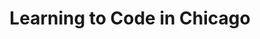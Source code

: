 ---
title: Learning to Code in Chicago
slides:
  - title: Learning to Code in Chicago
    content_markdown: >-
      ## Learning to Code in Chicago


      ![](/uploads/learning-to-code-in-chicago/photo-1517694712202-14dd9538aa97.jpeg){:
      width="1740" height="1160"}


      [Image Source](https://unsplash.com/photos/95YRwf6CNw8)
    background_color: '#7b7b7b'
    background_image:
  - title: What is Coding
    content_markdown: '## What is coding?'
    background_color: '#7b7b7b'
    background_image:
  - title: "\_PROGRAMMING LANGUAGES"
    content_markdown: '## &nbsp;PROGRAMMING LANGUAGES'
    background_color: '#7b7b7b'
    background_image:
  - title: Java
    content_markdown: >-
      ## Java&nbsp;


      * Runs fast.&nbsp;

      * Embedded and cross platform application. Particularly interactive
      features in websites.&nbsp;

      * Over 3 billion devices use Java.&nbsp;
    background_color: '#7b7b7b'
    background_image:
  - title: C
    content_markdown: >-
      ## C (C++, C\#)


      * One of the oldest programing languages (1972).&nbsp;

      * Influenced C++ (1985) and C\# (2000) which are extensions of the
      original program.&nbsp;

      * Used for system programing and databases. Embedded systems such as car
      interfaces are often programmed in C.&nbsp;
    background_color: '#7b7b7b'
    background_image:
  - title: Python
    content_markdown: >-
      ## Python


      * Concise syntax. Shorter code needed to perform functions than other
      programs.

      * Easier to learn than C and Java.&nbsp;

      * Best for data science, AI, machine learning.&nbsp;
    background_color: '#7b7b7b'
    background_image:
  - title: Python Syntax Example
    content_markdown:
    background_color: '#7b7b7b'
    background_image: >-
      /uploads/learning-to-code-in-chicago/main-qimg-b4d8dfe1de991041fdaf15df8549de93-c.jpg
    background_size: contain
  - title: How do you decide which language you should learn?
    content_markdown: >-
      ### How do you pick which language to learn?


      ![](/uploads/learning-to-code-in-chicago/photo-1555066931-4365d14bab8c.jpeg){:
      width="1740" height="1160"}


      [Image Source](https://unsplash.com/photos/f77Bh3inUpE)
    background_color: '#7b7b7b'
    background_image:
  - title: Which programming language should you learn?
    content_markdown: >-
      ### Which programming language should you learn?&nbsp;


      ![](/uploads/learning-to-code-in-chicago/screen-shot-2022-01-19-at-4-57-13-pm.png){:
      width="1286" height="464"}
    background_color: '#7b7b7b'
    background_image:
  - title: Most Popular Languages
    content_markdown:
    background_color: '#7b7b7b'
    background_image: /uploads/learning-to-code-in-chicago/history-1024x668.png
    background_size: contain
  - title: Most Popular Languages
    content_markdown: '## What trends do you notice?'
    background_color: '#7b7b7b'
    background_image: /uploads/learning-to-code-in-chicago/history-1024x668.png
    background_size: contain
  - title: Sources
    content_markdown: >-
      Sources:&nbsp;[https://www.northeastern.edu/graduate/blog/most-popular-programming-languages/](https://www.northeastern.edu/graduate/blog/most-popular-programming-languages/)


      [https://stackify.com/popular-programming-languages-2018/](https://stackify.com/popular-programming-languages-2018/)
    background_color: '#7b7b7b'
    background_image:
  - title: Education
    content_markdown: '## Education: Degrees and Certifications'
    background_color: '#7b7b7b'
    background_image:
  - title: Certifications vs University Programs
    content_markdown: >-
      &nbsp;


      **Certification Program:** A certificate demonstrates you have a single
      skill, often not granted by a university. Often take a few weeks to
      several months to complete.


      &nbsp;


      **University Program:**&nbsp;Degrees take longer, there are different
      requirements for an Associates Degree (generally 2 years) and a Bachelors
      degree (generally 4 years).


      &nbsp;


      &nbsp;
    background_color: '#7b7b7b'
    background_image:
  - title: City Colleges of Chicago
    content_markdown: |-
      ## City Colleges of Chicago&nbsp;

      [https://bootcamp.ccc.edu/](https://bootcamp.ccc.edu/)
    background_color: '#7b7b7b'
    background_image: >-
      /uploads/learning-to-code-in-chicago/screen-shot-2022-01-10-at-12-55-16-pm.png
    background_size: contain
  - title: Google Partnership
    content_markdown:
    background_color: '#7b7b7b'
    background_image: >-
      /uploads/learning-to-code-in-chicago/screen-shot-2022-01-10-at-2-47-43-pm.png
    background_size: contain
  - title: Google IT Support Professional Certificate Launch your career in IT
    content_markdown: >-
      ## Google IT Support Professional Certificate


      * Program Cost: Free

      * Need an average of 6-8 hours of study each week for up to 6 months to
      complete coursework&nbsp;

      * Students are expected to take the certification exam upon completion

      * It is a synchronous class that meets weekly with an instructor/coach
    background_color: '#7b7b7b'
    background_image:
  - title: Code Platoon
    content_markdown: |-
      ## Code Platoon

      [https://www.codeplatoon.org/](https://www.codeplatoon.org/)
    background_color: '#000000'
    background_image: /uploads/learning-to-code-in-chicago/platoon.PNG
    background_size: contain
  - title: Code Platoon Intro
    content_markdown:
    background_color: '#000000'
    background_image: /uploads/learning-to-code-in-chicago/pla2.PNG
    background_size: contain
  - title: Women Who Code Chicago
    content_markdown: |-
      ## Women Who Code Chicago

      [https://www.womenwhocode.com/chicago](https://www.freegeek.org/)
    background_color: '#000000'
    background_image: /uploads/learning-to-code-in-chicago/1png.PNG
    background_size: contain
  - title: Free Geek
    content_markdown: |-
      ## Free Geek

      [https://www.freegeek.org/](https://www.freegeek.org/)
    background_color: '#000000'
    background_image: /uploads/learning-to-code-in-chicago/free-1.PNG
    background_size: contain
  - title: Diversify Tech
    content_markdown: |-
      ## Diversify&nbsp; Tech

      [https://www.diversifytech.co/](https://www.diversifytech.co/)
    background_color: '#000000'
    background_image: >-
      /uploads/learning-to-code-in-chicago/screen-shot-2022-01-22-at-10-13-47-am.png
    background_size: contain
  - title: Diversify Tech
    content_markdown:
    background_color: '#000000'
    background_image: >-
      /uploads/learning-to-code-in-chicago/screen-shot-2022-01-22-at-10-21-39-am.png
    background_size: contain
  - title: Free Online Resources
    content_markdown: '## Free Online Resources'
    background_color: '#7b7b7b'
    background_image:
  - title: Code Academy
    content_markdown: |-
      ## Code Academy&nbsp;

      [https://www.codecademy.com/](https://www.codecademy.com/)
    background_color: '#7b7b7b'
    background_image: /uploads/learning-to-code-in-chicago/code.PNG
    background_size: contain
  - title: 'Code Academy: Languages/ Subjects'
    content_markdown: >-
      ## Code Academy&nbsp;


      Languages & Subjects


      | HTML & CSS, Python, JavaScript, Java, SQL, Bash/Shell, Ruby, C++, R,
      C\#, PHP, Go, Swift, Kotlin | Web Development, Data Science, Computer
      Science, Developer Tools, Machine Learning, Code Foundations, Web Design,
      Game Development, Mobile Development, Data Visualization, Full Catalog |


      ### &nbsp;


      &nbsp;


      &nbsp;
    background_color: '#7b7b7b'
    background_image:
  - title: Code Academy Pros & Cons
    content_markdown: >-
      ## Code Academy


      | PROS | CONS |

      | --- | --- |

      | \+ Aesthetically pleasing courses. For paid service, only $20 per month.
      &nbsp;&nbsp;<br>\+ Good guides for finding information.<br>\+ Explains
      errors. | \- Reported bugs in some courses. Also reported it runs slowly
      occasionally.<br>\- No certifications |
    background_color: '#7b7b7b'
    background_image:
  - title: Free Code Camp
    content_markdown: |-
      ## Free Code Camp&nbsp;

      [https://www.freecodecamp.org/learn](https://www.freecodecamp.org/learn)
    background_color: '#7b7b7b'
    background_image: /uploads/learning-to-code-in-chicago/camp.PNG
    background_size: contain
  - title: Free Code Camp Certification Info
    content_markdown: >-
      ## Each certificate curriculum takes 300 hours to complete by submitting 5
      required projects.
    background_color: '#7b7b7b'
    background_image:
  - title: Free Code Camp Certification Info
    content_markdown: '## When coding, what is an extra benefit of creating projects?'
    background_color: '#7b7b7b'
    background_image:
  - title: Free Code Camp Certifications
    content_markdown: >-
      ## Free Code Camp Certifications


      * Responsive Web Design (HTML, CSS, Flexbox, CSS Grid)

      * Algorithms and Data Structures (JavaScript.)

      * Front End Libraries (React, Redux, Sass, Bootstrap, jQuery)

      * Data Visualization (D3.js)

      * APIs and Microservices (Node.js, Express.js)

      * Information Security and Quality Assurance (Chai, Helmet.js, BCrypt,
      Passport.js)
    background_color: '#7b7b7b'
    background_image:
  - title: Free Code Camp Pros & Cons
    content_markdown: >-
      ## Free Code Camp


      | PROS | CONS |

      | --- | --- |

      | \+ Completely free.<br>\+ Grants legitimate certifications.<br>\+
      Project based, completed projects required in order to earn
      certifications.&nbsp; | \- Stylistically less pleasing to look
      at.&nbsp;<br>\- The "help" button opens on a chatroom. You will need to
      rely on past forum posts for answers instead.<br>\-No progress
      indicators.&nbsp;<br><br>&nbsp; |


      &nbsp;
    background_color: '#7b7b7b'
    background_image:
  - title: Udacity
    content_markdown: |-
      ## Udacity

      https://www.udacity.com/
    background_color: '#7b7b7b'
    background_image: /uploads/learning-to-code-in-chicago/udacity.PNG
  - title: Udacity Nano Degrees
    content_markdown: >-
      ## Paid version: $200 a month to get as many certifications as desired
      with personal instruction available.&nbsp;
    background_color: '#7b7b7b'
    background_image:
  - title: 'Udacity: Languages/ Subjects'
    content_markdown: >-
      ## Udacity&nbsp;


      Languages & Subjects


      | 187 Free Courses<br><br>Python, AI, Machine Learning, Statistics, app
      development, Rapid Prototyping, Linear Algebra Refresher Course, and
      more&nbsp; | 59 Programs&nbsp;<br><br>Hybrid Cloud Engineer, Development
      for Microsoft Azure, Data Science for Business Leaders, Introduction to
      Cyber Security, and more |


      ### &nbsp;


      &nbsp;


      &nbsp;
    background_color: '#7b7b7b'
    background_image:
  - title: Udacity Pros & Cons
    content_markdown: >-
      ## Udacity


      | PROS | CONS |

      | --- | --- |

      | \+ Stylistically pleasing to look at.<br>\+ Code error
      notifications.<br>\+ Great selection of free courses. App development for
      both Android and iOS not common.&nbsp; | \- $200 a month.<br>\- Paying a
      monthly subscription instead of paying by course is not suitable for
      everyone.&nbsp; |


      &nbsp;
    background_color: '#7b7b7b'
    background_image:
  - title: LinkedIn Learning
    content_markdown: >-
      ## LinkedinLearning


      [Link](https://www.linkedin.com/learning-login/go/validate?account=116852650&amp;redirect=https%3A%2F%2Fwww.linkedin.com%2Flearning-login%2Fcontinue%3FauthUUID%3D09xG7oYNTYClof0wzwb7Sg%253D%253D%26forceAccount%3Dfalse&amp;authUUID=09xG7oYNTYClof0wzwb7Sg%3D%3D)


      &nbsp;
    background_color: '#7b7b7b'
    background_image: >-
      /uploads/learning-to-code-in-chicago/screen-shot-2022-01-22-at-10-28-32-am.png
  - title: Questions
    content_markdown: '## Questions?'
    background_color: '#7b7b7b'
    background_image:
---